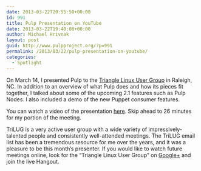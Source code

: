 ```yaml
---
date: 2013-03-22T20:55:50+00:00
id: 991
title: Pulp Presentation on YouTube
date: 2013-03-22T19:40:08+00:00
author: Michael Hrivnak
layout: post
guid: http://www.pulpproject.org/?p=991
permalink: /2013/03/22/pulp-presentation-on-youtube/
categories:
  - Spotlight
---
```

<!-- more -->
On March 14, I presented Pulp to the <a href="http://trilug.org" title="Triangle Linux User Group" target="_blank">Triangle Linux User Group</a> in Raleigh, NC. In addition to an overview of what Pulp does and how its pieces fit together, I talked about some of the upcoming 2.1 features such as Pulp Nodes. I also included a demo of the new Puppet consumer features.

You can watch a video of the presentation <a href="http://www.youtube.com/watch?feature=player_detailpage&#038;v=DlBQW2TZcZc#t=1577s" title="Pulp Presentation to TriLUG" target="_blank">here</a>. Skip ahead to 26 minutes for my portion of the meeting.

TriLUG is a very active user group with a wide variety of impressively-talented people and consistently well-attended meetings. The TriLUG email list has been a tremendous resource for me over the years, and it was a pleasure to be this month&#8217;s presenter. If you would like to watch future meetings online, look for the &#8220;Triangle Linux User Group&#8221; on <a href="https://plus.google.com/u/0/100966474210194014634/" title="Triangle Linux User Group" target="_blank">Google+</a> and join the live Hangout.
